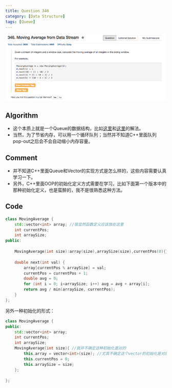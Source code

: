 ```yaml
---
title: Question 346
category: [Data Structure]
tags: [Queue]
---
```


![Description](../Assets/Figure/question346.png)

## Algorithm 

- 这个本质上就是一个Queue的数据结构，比如[这里](https://leetcode.com/discuss/106084/c-easy-understand-solution)和[这里](https://leetcode.com/discuss/100352/c-easy-solution-using-queue)的解法。
- 当然，为了节省内存，可以用一个循环队列；当然并不知道C++里面队列pop-out之后会不会自动缩小内存容量。

## Comment

- 并不知道C++里面Queue和Vector的实现方式是怎么样的，这些内容需要认真学习一下。
- 另外，C++里面OOP的初始化定义方式需要在学习，比如下面第一个版本中的那种初始化定义，也是蛮醉的，我不是很熟悉这种方法。

## Code

```c++
class MovingAverage {
    std::vector<int> array; //很显然函数定义应该放在这里
    int currentPos;
    int arraySize;
public:

    MovingAverage(int size):array(size),arraySize(size),currentPos(0){};
    
    double next(int val) {
        array[currentPos % arraySize] = val;
        currentPos = currentPos + 1;
        double avg = 0;
        for (int i = 0; i<arraySize; i++) avg = avg + array[i];
        return avg / min(arraySize, currentPos);
    }
};
```
另外一种初始化的形式：

```c++
class MovingAverage {
public:
    std::vector<int> array;
    int currentPos;
    int arraySize;
    MovingAverage(int size){ //我并不确定这种初始化是对的
        this.array = vector<int>(size); //尤其不确定这个vector的初始化是对的
        this.currentPos = 0;
        this.arraySize = size;
    };
    
};
```